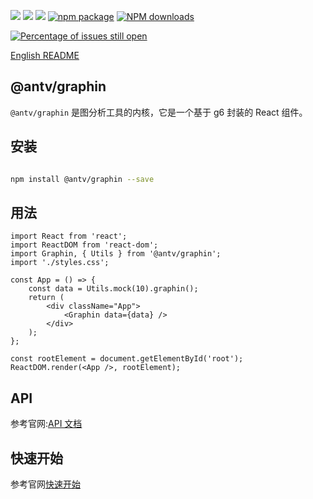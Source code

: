 [![](https://img.shields.io/travis/antvis/graphin.svg)](https://travis-ci.org/antvis/graphin)
![](https://img.shields.io/badge/language-typescript-red.svg)
![](https://img.shields.io/badge/license-MIT-000000.svg)
[![npm package](https://img.shields.io/npm/v/@antv/graphin.svg)](https://www.npmjs.com/package/@antv/graphin)
[![NPM downloads](http://img.shields.io/npm/dm/@antv/graphin.svg)](https://npmjs.org/package/@antv/graphin)

[![Percentage of issues still open](http://isitmaintained.com/badge/open/antvis/graphin.svg)](http://isitmaintained.com/project/antvis/graphin 'Percentage of issues still open')

[English README](./README.en-US.md)

## @antv/graphin

`@antv/graphin` 是图分析工具的内核，它是一个基于 g6 封装的 React 组件。

## 安装

```bash

npm install @antv/graphin --save

```

## 用法

```tsx
import React from 'react';
import ReactDOM from 'react-dom';
import Graphin, { Utils } from '@antv/graphin';
import './styles.css';

const App = () => {
    const data = Utils.mock(10).graphin();
    return (
        <div className="App">
            <Graphin data={data} />
        </div>
    );
};

const rootElement = document.getElementById('root');
ReactDOM.render(<App />, rootElement);
```

## API

参考官网:[API 文档](https://antvis.github.io/graphin/zh/docs/api/graphin)

## 快速开始

参考官网[快速开始](https://antvis.github.io/graphin/zh/docs/manual/getting-started)
